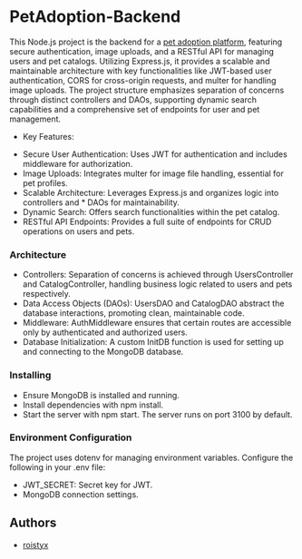 # PetAdoption-Backend

This Node.js project is the backend for a [pet adoption platform](https://github.com/roistyx/pet-adoption-frontend), featuring secure authentication, image uploads, and a RESTful API for managing users and pet catalogs. Utilizing Express.js, it provides a scalable and maintainable architecture with key functionalities like JWT-based user authentication, CORS for cross-origin requests, and multer for handling image uploads. The project structure emphasizes separation of concerns through distinct controllers and DAOs, supporting dynamic search capabilities and a comprehensive set of endpoints for user and pet management.

- Key Features:

* Secure User Authentication: Uses JWT for authentication and includes middleware for authorization.
* Image Uploads: Integrates multer for image file handling, essential for pet profiles.
* Scalable Architecture: Leverages Express.js and organizes logic into controllers and \* DAOs for maintainability.
* Dynamic Search: Offers search functionalities within the pet catalog.
* RESTful API Endpoints: Provides a full suite of endpoints for CRUD operations on users and pets.

### Architecture

- Controllers: Separation of concerns is achieved through UsersController and CatalogController, handling business logic related to users and pets respectively.
- Data Access Objects (DAOs): UsersDAO and CatalogDAO abstract the database interactions, promoting clean, maintainable code.
- Middleware: AuthMiddleware ensures that certain routes are accessible only by authenticated and authorized users.
- Database Initialization: A custom InitDB function is used for setting up and connecting to the MongoDB database.

### Installing

- Ensure MongoDB is installed and running.
- Install dependencies with npm install.
- Start the server with npm start. The server runs on port 3100 by default.

### Environment Configuration

The project uses dotenv for managing environment variables. Configure the following in your .env file:

- JWT_SECRET: Secret key for JWT.
- MongoDB connection settings.

## Authors

- [roistyx](https://github.com/roistyx)
